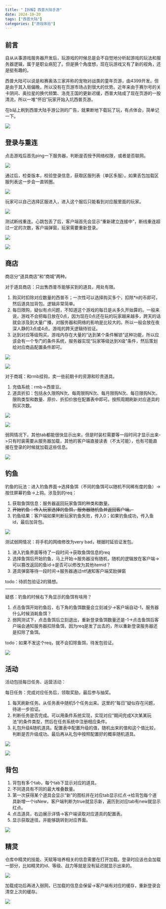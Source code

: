 ```yaml
---
title: "【拆解】西普大陆手游"
date: 2024-10-20
tags: ["西普大陆"]
categories: ["游戏体验"]
---
```


## 前言
自从从事游戏服务器开发后，玩游戏的时候总是会不自觉地分析起游戏的玩法和服务器逻辑，属于是职业病犯了。但是换个角度想，现在玩游戏又有了新的视角，还是挺有趣的。

西普大陆可以说是和赛奥洛三家并称的宠物对战类的童年页游，由4399开发。但是由于其入局偏晚，所以没有在页游市场占到很大的优势。近年来由于赛尔号的关卡阴间、奥拉星的换代频繁、洛克王国的更新迟缓，西普大陆成了现在页游的一股清流，所以一堆“怀旧”玩家开始入坑西普页游。

在b站上刷到西普大陆手游公测的广告，就果断地下载玩了玩，有点体会，简单记一下。

![](https://42.193.37.50:7326/yuque/0/2024/png/2648742/1727863047799-9e824d6a-29c2-4f37-a5b6-2952257b0cfc.png)

## 登录与重连
点击游戏后首先ping一下服务器，判断是否授予网络权限，或者是否联网。

![](https://42.193.37.50:7326/yuque/0/2024/jpeg/2648742/1727861644230-c2c1f1b2-7bdb-4384-8a74-689319912cc7.jpeg)

通过后，检查版本，校验登录信息，获取区服列表（单区多服）。如果丢包加载区服列表这一步会一直转圈。

![](https://42.193.37.50:7326/yuque/0/2024/png/2648742/1727861808302-d220ab07-5a12-48de-8456-967c1041c041.png)

玩家可以自己选择区服进入，进入这个服后只能看到对应服里面的玩家。

![](https://42.193.37.50:7326/yuque/0/2024/png/2648742/1727861846833-7648423b-feda-464f-aef8-09e99765fb71.png)

测试断线重连。心跳包丢了后，客户端首先会显示“重新建立连接中”，断线重连超过一定的次数，客户端弹窗，玩家需要重新登录。

![](https://42.193.37.50:7326/yuque/0/2024/png/2648742/1727862742288-9dd26abd-879c-491b-86bd-a19f4dcd22d5.png)

![](https://42.193.37.50:7326/yuque/0/2024/png/2648742/1727862553459-2c34aa5a-7e44-4a78-89bc-8e802f36b3bd.png)

## 商店
商店分“道具商店”和“商城”两种。

对于道具商店：只出售西普币能够买到的道具，用处有限。

1. 购买时扣除对应数量的西普币；一次性可以选择购买多个，扣除*n的币即可，然后道具加背包。逻辑非常简单。
2. 每日限购，疑似有点问题，不知道这个游戏的每日是从多久开始算的。一般来说，游戏不会把每日放在0点，因为现在0点还在玩的玩家越来越多，跨天的话就会涉及到大量广播，对服务器和网络的影响是比较大的。所以一般会放在夜深人静的3点或4点。游戏的跨天逻辑待验证。
3. 达到对应等级购买。游戏内存在大量的“达到某个条件解锁”这种功能，所以应该会有一个专门的条件系统，服务器实现“玩家等级达到X级”条件，然后策划给对应商品配置条件即可。

![](https://42.193.37.50:7326/yuque/0/2024/png/2648742/1727840829858-797281d5-6546-4ff2-ae76-1ab3081f30f8.png)

![](https://42.193.37.50:7326/yuque/0/2024/png/2648742/1727841044978-7f7574b3-42a1-4da7-9237-f052416556b5.png)

对于商城：和rmb挂钩，卖一些前期卡的资源和珍贵道具。

1. 充值系统：rmb->西普豆。
2. 道具折扣：包括永久限购N次、每周限购N次、每月限购N次、每日限购N次。限购类型和数量、原价、折扣价放在配置表中即可。按照周期刷新对应道具的购买次数。

![](https://42.193.37.50:7326/yuque/0/2024/png/2648742/1727846521067-4dab08c3-b5ab-4338-b21d-068fe0f5a2e0.png)

![](https://42.193.37.50:7326/yuque/0/2024/png/2648742/1727846660413-3972ca58-6135-411b-a5ce-65906d0e8857.png)

弱网情况下，其他tab都能很快显示出来，但是时装栏需要等一段时间才显示出来->只有时装需要从服务器加载，其他的客户端直接读表（不太可能），也有可能直接在登录的时候就加载这些信息。

![](https://42.193.37.50:7326/yuque/0/2024/png/2648742/1727862371390-2d052b45-b5f2-4c49-afc6-6fbf0ccd1b0d.png)

## 钓鱼
钓鱼的玩法：进入钓鱼界面->选择鱼饵（不同的鱼饵可以随机不同稀有度的鱼）->按住屏幕钓鱼->上钩。涉及到的req：

1. 获取鱼饵信息：服务器返回玩家鱼饵的种类和数量。
2. ~~开始钓鱼：传入玩家选择的鱼饵，服务器随机鱼并返回客户端。~~
3. 钓鱼结果：客户端如果判断玩家钓鱼失败，传入0；如果钓鱼成功，传入鱼id，最后加背包。

![](https://42.193.37.50:7326/yuque/0/2024/png/2648742/1727847957626-9c0e2613-f438-4060-bb4c-18c6c6f5e4d7.png)

测试弱网情况：将手机的网络修改为very bad，根据时延验证发包。

1. 进入钓鱼界面等待了一段时间->获取鱼饵信息的req
2. 选择鱼饵后开始钓鱼，马上开始->服务器没有随机，随机的逻辑放在客户端->可以篡改返回的鱼id->是否可以修改为其他itemid？
3. 道具弹窗等待一段时间->服务器通过ntf通知客户端奖励弹窗

todo：待抓包验证2的猜想。

---

疑惑：钓鱼的时候右下角显示的鱼饵有啥用？

1. 点击鱼饵开始钓鱼后，右下角的鱼饵数量会立刻减少->客户端自动-1，服务器什么时候消耗鱼饵？
2. 弱网测试下，点击鱼饵后立刻退出，重新登录鱼饵数量还是-1->点击鱼饵后客户端会通知服务器扣除鱼饵，因为req是发了出去的，所以重新登录服务器还是扣除了鱼饵。

todo：如果不发这个req，就不会扣除鱼饵，待发包验证。

![](https://42.193.37.50:7326/yuque/0/2024/png/2648742/1727848379607-ad4ae9e3-836a-4fac-b13e-ac4755026382.png)

## 活动
活动包括每日任务、运营活动：

每日任务：完成对应任务后，领取奖励，最后参与抽奖。

1. 每天刷新任务。从任务表中随机5个任务出来。这里的“每日”疑似存在问题，待进一步验证。
2. 判断任务是否完成。可以用条件系统实现，实现对应“期间完成X次某某玩法”的条件类型，然后在任务系统中注册相应条件。
3. 礼包升级&随机道具。配置表中配置升级的值，随机出来的值和这个值比较，判断是否升级成功。最后再从礼包中按照配置好的概率随机道具。

![](https://42.193.37.50:7326/yuque/0/2024/png/2648742/1727847236518-9f53cbed-6a2d-4002-984b-add494062ed2.png)

![](https://42.193.37.50:7326/yuque/0/2024/png/2648742/1727847476497-b81560dd-a83e-4b51-b971-d9bbd83e6eda.png)

## 背包
1. 背包有多个tab，每个tab下显示对应的道具。
2. 不同道具有不同的最大堆叠数量。
3. 第一次获得某个道具会显示“新”的图标并在对应tab显示红点->给背包每个道具新增一个isNew，客户端判断为true就显示新，遍历到对应tab有new就显示红点。
4. 点击道具，右边展示详情->客户端读取对应道具的配置表。
5. 显示获取途径，并能够跳转到对应界面。

![](https://42.193.37.50:7326/yuque/0/2024/png/2648742/1727841690260-e4fabcf8-8e92-4d50-9737-b99e3acfe8c7.png)

## 精灵
仓库中精灵的技能、天赋等培养相关的信息需要在打开加载。登录时应该也会加载一部分，比如精灵的id、等级、战力等就是没有延迟就显示出来的。

![](https://42.193.37.50:7326/yuque/0/2024/png/2648742/1727863527379-dbedd00d-18b5-4dfd-ae08-9e0db7796f31.png)

加载成功后再进入弱网，已加载的信息会保留->客户端有对应的缓存，重新登录会清空上次的缓存。

![](https://42.193.37.50:7326/yuque/0/2024/png/2648742/1727863632344-fcb88369-d35a-4fe6-9ba8-ac06555acee7.png)

